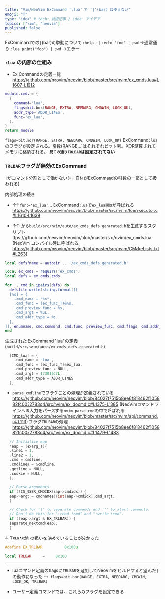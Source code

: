 ```yaml
---
title: "Vim/NeoVim ExCommand ':lua' で '|'(bar) は使えない"
emoji: "📘"
type: "idea" # tech: 技術記事 / idea: アイデア
topics: ["vim", "neovim"]
published: false
---
```


ExCommandでの`|`(bar)の挙動について `:help :|`
`:echo "foo" | pwd` →通常通り
`:lua print("foo") | pwd` →エラー

### `:lua` の内部の仕組み
- Ex Commandの定義一覧 https://github.com/neovim/neovim/blob/master/src/nvim/ex_cmds.lua#L1607-L1612
```lua
module.cmds = {
  {
    command='lua',
    flags=bit.bor(RANGE, EXTRA, NEEDARG, CMDWIN, LOCK_OK),
    addr_type='ADDR_LINES',
    func='ex_lua',
  },
}
return module
```
`flags=bit.bor(RANGE, EXTRA, NEEDARG, CMDWIN, LOCK_OK)` ExCommand`:lua`のフラグが設定される。引数(RANGE...)はそれぞれビット列。XOR演算されてメモリに格納される。 **`見ての通りTRLBAR`は設定されてない**

### `TRLBAR`フラグが無効のExCommand
`|`がコマンド分割として働かない(=`|` 自体がExCommandの引数の一部として扱われる)

内部処理の続き
- ↑↑`func='ex_lua'`... ExCommand`:lua`で`ex_lua関数`が呼ばれる https://github.com/neovim/neovim/blob/master/src/nvim/lua/executor.c#L1610-L1639

- ↑↑ から`build/src/nvim/auto/ex_cmds_defs.generated.h`を生成するスクリプト ttps://github.com/neovim/neovim/blob/master/src/nvim/ex_cmds.lua 
(NeoVim コンパイル時に呼ばれる。 https://github.com/neovim/neovim/blob/master/src/nvim/CMakeLists.txt#L263)
```lua
local defsfname = autodir .. '/ex_cmds_defs.generated.h'

local ex_cmds = require('ex_cmds')
local defs = ex_cmds.cmds

for _, cmd in ipairs(defs) do
  defsfile:write(string.format([[
  [%s] = {
    .cmd_name = "%s",
    .cmd_func = (ex_func_T)&%s,
    .cmd_preview_func = %s,
    .cmd_argt = %uL,
    .cmd_addr_type = %s
  },
]], enumname, cmd.command, cmd.func, preview_func, cmd.flags, cmd.addr_type))
end
```
生成された ExCommand "lua"の定義 (`build/src/nvim/auto/ex_cmds_defs.generated.h`)
```h
  [CMD_lua] = {
    .cmd_name = "lua",
    .cmd_func = (ex_func_T)&ex_lua,
    .cmd_preview_func = NULL,
    .cmd_argt = 17301637L,
    .cmd_addr_type = ADDR_LINES
  },

```

- `parse_cmdline`でフラグごとの処理が定義されている https://github.com/neovim/neovim/blob/84027f7515b8ee6f818462f105882fc0052783c4/src/nvim/ex_docmd.c#L1375-L1385
(NeoVimコマンドラインへの入力をパースする`nvim_parse_cmd`の中で呼ばれる https://github.com/neovim/neovim/blob/master/src/nvim/api/command.c#L113)
フラグ`TRLBAR`の処理 https://github.com/neovim/neovim/blob/84027f7515b8ee6f818462f105882fc0052783c4/src/nvim/ex_docmd.c#L1479-L1483
```c
  // Initialize eap
  *eap = (exarg_T){
  .line1 = 1,
  .line2 = 1,
  .cmd = cmdline,
  .cmdlinep = &cmdline,
  .getline = NULL,
  .cookie = NULL,
  };

  // Parse arguments.
  if (!IS_USER_CMDIDX(eap->cmdidx)) {
  eap->argt = cmdnames[(int)eap->cmdidx].cmd_argt;
  }

  // Check for '|' to separate commands and '"' to start comments.
  // Don't do this for ":read !cmd" and ":write !cmd".
  if ((eap->argt & EX_TRLBAR)) {
  separate_nextcmd(eap);
  }
```
↓ T`RLBAR`が`|`の扱いを決めていることが分かった
```c:src/nvim/ex_cmds_defs.h
#define EX_TRLBAR          0x100u
```
```lua:src/nvim/ex_cmds.lua
local TRLBAR     =     0x100
```

---

- luaコマンド定義のflagsに`TRLBAR`を追加してNeoVimをビルドすると望んだ`|`の動作になった
`++ flags=bit.bor(RANGE, EXTRA, NEEDARG, CMDWIN, LOCK_OK, TRLBAR)` 

- ユーザー定義コマンドでは、これらのフラグを設定できる

